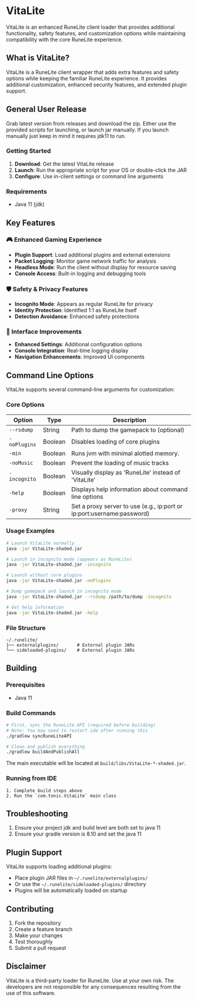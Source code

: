 # VitaLite

VitaLite is an enhanced RuneLite client loader that provides additional functionality, safety features, and customization options while maintaining compatibility with the core RuneLite experience.

## What is VitaLite?

VitaLite is a RuneLite client wrapper that adds extra features and safety options while keeping the familiar RuneLite experience. It provides additional customization, enhanced security features, and extended plugin support.

## General User Release
Grab latest version from releases and download the zip. Either use the provided scripts for launching, or launch jar manually. If you launch manually just keep in mind it requires jdk11 to run.

### Getting Started
1. **Download**: Get the latest VitaLite release
2. **Launch**: Run the appropriate script for your OS or double-click the JAR
3. **Configure**: Use in-client settings or command line arguments

### Requirements
- Java 11 (jdk)

## Key Features

### 🎮 Enhanced Gaming Experience
- **Plugin Support**: Load additional plugins and external extensions
- **Packet Logging**: Monitor game network traffic for analysis
- **Headless Mode**: Run the client without display for resource saving
- **Console Access**: Built-in logging and debugging tools

### 🛡️ Safety & Privacy Features
- **Incognito Mode**: Appears as regular RuneLite for privacy
- **Identity Protection**: Identified 1:1 as RuneLite itself
- **Detection Avoidance**: Enhanced safety protections

### 🎨 Interface Improvements
- **Enhanced Settings**: Additional configuration options
- **Console Integration**: Real-time logging display
- **Navigation Enhancements**: Improved UI components

## Command Line Options

VitaLite supports several command-line arguments for customization:

### Core Options

| Option       | Type    | Description                                          |
|--------------|---------|------------------------------------------------------|
| `--rsdump`   | String  | Path to dump the gamepack to (optional)              |
| `-noPlugins` | Boolean | Disables loading of core plugins                     |
| `-min`       | Boolean | Runs jvm with minimal alotted memory.                |
| `-noMusic`   | Boolean | Prevent the loading of music tracks                  |
| `-incognito` | Boolean | Visually display as 'RuneLite' instead of 'VitaLite' |
| `-help`      | Boolean | Displays help information about command line options |
| `-proxy`     | String  | Set a proxy server to use (e.g., ip:port or ip:port:username:password) |


### Usage Examples

```bash
# Launch VitaLite normally
java -jar VitaLite-shaded.jar

# Launch in incognito mode (appears as RuneLite)
java -jar VitaLite-shaded.jar -incognito

# Launch without core plugins
java -jar VitaLite-shaded.jar -noPlugins

# Dump gamepack and launch in incognito mode
java -jar VitaLite-shaded.jar --rsdump /path/to/dump -incognito

# Get help information
java -jar VitaLite-shaded.jar -help
```

### File Structure

```
~/.runelite/
├── externalplugins/       # External plugin JARs
└── sideloaded-plugins/    # External plugin JARs
```

## Building

### Prerequisites
- Java 11

### Build Commands

```bash
# First, sync the RuneLite API (required before building)
# Note: You may need to restart ide after running this
./gradlew syncRuneLiteAPI

# Clean and publish everything
./gradlew buildAndPublishAll
```

The main executable will be located at `build/libs/VitaLite-*-shaded.jar`.

### Running from IDE
```
1. Complete build steps above
2. Run the `com.tonic.VitaLite` main class
```

## Troubleshooting
1. Ensure your project jdk and build level are both set to java 11
2. Ensure your gradle version is 8.10 and set the java 11

## Plugin Support

VitaLite supports loading additional plugins:

- Place plugin JAR files in `~/.runelite/externalplugins/`
- Or use the `~/.runelite/sideloaded-plugins/` directory
- Plugins will be automatically loaded on startup

## Contributing

1. Fork the repository
2. Create a feature branch
3. Make your changes
4. Test thoroughly
5. Submit a pull request

## Disclaimer

VitaLite is a third-party loader for RuneLite. Use at your own risk. The developers are not responsible for any consequences resulting from the use of this software.